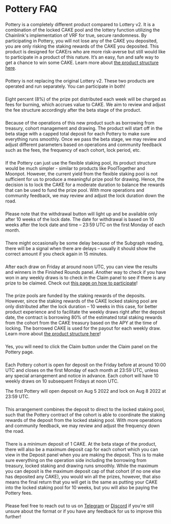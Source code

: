 # Pottery FAQ

### &#x20;<a href="#why-do-we-need-pottery-when-we-already-have-the-lottery-v2" id="why-do-we-need-pottery-when-we-already-have-the-lottery-v2"></a>

Pottery is a completely different product compared to Lottery v2. It is a combination of the locked CAKE pool and the lottery function utilizing the Chainlink's implementation of VRF for true, secure randomness. By participating in Pottery, you will not lose any of the CAKE you deposited, you are only risking the staking rewards of the CAKE you deposited. This product is designed for CAKErs who are more risk-averse but still would like to participate in a product of this nature. It’s an easy, fun and safe way to get a chance to win some CAKE. Learn more about [the product structure here](https://docs.pancakeswap.finance/products/pottery).

### &#x20;<a href="#is-pottery-replacing-the-original-lottery-v2" id="is-pottery-replacing-the-original-lottery-v2"></a>

Pottery is not replacing the original Lottery v2. These two products are operated and run separately. You can participate in both!

### &#x20;<a href="#how-does-pottery-help-pancakeswap-and-cake" id="how-does-pottery-help-pancakeswap-and-cake"></a>

Eight percent (8%) of the prize pot distributed each week will be charged as fees for burning, which accrues value to CAKE. We aim to review and adjust the fee structure accordingly after the beta stage of the product.

### &#x20;<a href="#what-is-the-beta-stage-of-pottery-for" id="what-is-the-beta-stage-of-pottery-for"></a>

Because of the operations of this new product such as borrowing from treasury, cohort management and drawing. The product will start off in the beta stage with a capped total deposit for each Pottery to make sure everything runs smoothly. Once we pass the beta stage, we may review and adjust different parameters based on operations and community feedback such as the fees, the frequency of each cohort, lock period, etc.

### &#x20;<a href="#why-does-it-have-to-lock-my-cake-for-10-weeks" id="why-does-it-have-to-lock-my-cake-for-10-weeks"></a>

If the Pottery can just use the flexible staking pool, its product structure would be much simpler - similar to products like PoolTogether and Moonpot. However, the current yield from the flexible staking pool is not sufficient for us to produce a meaningful prize pool for drawing. Hence, the decision is to lock the CAKE for a moderate duration to balance the rewards that can be used to fund the prize pool. With more operations and community feedback, we may review and adjust the lock duration down the road.

### &#x20;<a href="#why-cant-i-withdraw" id="why-cant-i-withdraw"></a>

Please note that the withdrawal button will light up and be available only after 10 weeks of the lock date. The date for withdrawal is based on 10 weeks after the lock date and time – 23:59 UTC on the first Monday of each month.

### &#x20;<a href="#why-cant-i-view-my-deposit" id="why-cant-i-view-my-deposit"></a>

There might occasionally be some delay because of the Subgraph reading, there will be a signal when there are delays – usually it should show the correct amount if you check again in 15 minutes.

### &#x20;<a href="#how-do-i-know-if-i-have-won-in-the-weekly-draw" id="how-do-i-know-if-i-have-won-in-the-weekly-draw"></a>

After each draw on Friday at around noon UTC, you can view the results and winners in the Finished Rounds panel. Another way to check if you have won in any weekly draws is to check in the Claim panel to see if there is any prize to be claimed. Check out [this page on how to participate](https://docs.pancakeswap.finance/products/pottery/how-to-play-pottery)!

### &#x20;<a href="#what-is-the-funding-source-of-the-prize" id="what-is-the-funding-source-of-the-prize"></a>

The prize pools are funded by the staking rewards of the deposits. However, since the staking rewards of the CAKE locked staking pool are only distributed after the lock duration – 10 weeks in this case, for better product experience and to facilitate the weekly draws right after the deposit date, the contract is borrowing 80% of the estimated total staking rewards from the cohort from the CAKE treasury based on the APY at the time of locking. The borrowed CAKE is used for the payout for each weekly draw. Learn more about [the product structure here](https://docs.pancakeswap.finance/products/pottery)!

### &#x20;<a href="#if-i-win-do-i-need-to-manually-claim-the-prize" id="if-i-win-do-i-need-to-manually-claim-the-prize"></a>

Yes, you will need to click the Claim button under the Claim panel on the Pottery page.

### &#x20;<a href="#how-often-is-the-pottery" id="how-often-is-the-pottery"></a>

Each Pottery cohort is open for deposit on the Friday before at around 10:00 UTC and closes on the first Monday of each month at 23:59 UTC, unless any special arrangement and notice in advance. Each cohort will have 10 weekly draws on 10 subsequent Fridays at noon UTC.

The first Pottery will open deposit on Aug 5 2022 and lock on Aug 8 2022 at 23:59 UTC.

### &#x20;<a href="#why-does-the-pottery-deposit-only-open-once-a-month" id="why-does-the-pottery-deposit-only-open-once-a-month"></a>

This arrangement combines the deposit to direct to the locked staking pool, such that the Pottery contract of the cohort is able to coordinate the staking rewards of the deposit from the locked staking pool. With more operations and community feedback, we may review and adjust the frequency down the road.

### &#x20;<a href="#what-is-the-limit-for-depositing" id="what-is-the-limit-for-depositing"></a>

There is a minimum deposit of 1 CAKE. At the beta stage of the product, there will also be a maximum deposit cap for each cohort which you can view in the Deposit panel when you are making the deposit. This is to make sure everything on the operation side including the borrowing from treasury, locked staking and drawing runs smoothly. While the maximum you can deposit is the maximum deposit cap of that cohort (if no one else has deposited any CAKE), you would win all the prizes, however, that also means the final return that you will get is the same as putting your CAKE into the locked staking pool for 10 weeks, but you will also be paying the Pottery fees.

### &#x20;<a href="#where-can-i-provide-feedback-for-this-product" id="where-can-i-provide-feedback-for-this-product"></a>

Please feel free to reach out to us on [Telegram](https://t.me/pancakeswap) or [Discord](https://discord.gg/pancakeswap) if you're still unsure about the format or if you have any feedback for us to improve this further!
